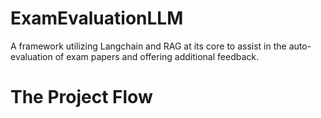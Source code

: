# ExamEvaluationLLM
A framework utilizing Langchain and RAG at its core to assist in the auto-evaluation of exam papers and offering additional feedback.

# The Project Flow
